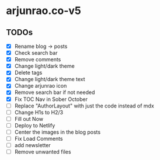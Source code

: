 # arjunrao.co-v5

## TODOs

- [x] Rename blog -> posts
- [x] Check search bar
- [x] Remove comments
- [x] Change light/dark theme
- [x] Delete tags
- [x] Change light/dark theme text
- [x] Change arjunrao icon
- [x] Remove search bar if not needed
- [x] Fix TOC Nav in Sober October
- [ ] Replace "AuthorLayout" with just the code instead of mdx
- [ ] Change H1s to H2/3
- [ ] Fill out Now
- [ ] Deploy to Netlify
- [ ] Center the images in the blog posts
- [ ] Fix Load Comments
- [ ] add newsletter
- [ ] Remove unwanted files
